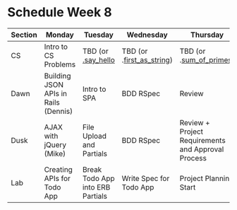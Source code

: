 # Schedule Week 8

| Section |            Monday           |                                                         Tuesday                                                          |                                                               Wednesday                                                               |                                                              Thursday                                                             |                Friday                |
| ------- | --------------------------- | ------------------------------------------------------------------------------------------------------------------------ | ------------------------------------------------------------------------------------------------------------------------------------- | --------------------------------------------------------------------------------------------------------------------------------- | ------------------------------------ |
| CS      | Intro to CS Problems        | TBD (or [.say_hello](../problem_solving/medium/say_hello.rb) | TBD (or .[first_as_string](../problem_solving/medium/first_as_string.rb)) | TBD (or .[sum_of_primes](../problem_solving/medium/sum_of_primes.rb)) | Collaborating with Git               |
| Dawn    | Building JSON APIs in Rails (Dennis) | Intro to SPA                                                                                                             | BDD RSpec                                                                                                                             | Review                                                                                                                            | PM: Wireframing, MVPs and Milestones |
| Dusk    | AJAX with jQuery (Mike)            | File Upload and Partials                                                                                                 | BDD RSpec                                                                                                                             | Review + Project Requirements and Approval Process                                                                                | Project Start                        |
| Lab     | Creating APIs for Todo App  | Break Todo App into ERB Partials                                                                                         | Write Spec for Todo App                                                                                                               | Project Planning Start                                                                                                            | Project Start                        |

